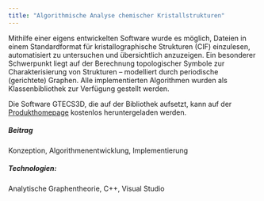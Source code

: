 ```yaml
---
title: "Algorithmische Analyse chemischer Kristallstrukturen"
---
```

Mithilfe einer eigens entwickelten Software wurde es möglich, Dateien in einem Standardformat für kristallographische Strukturen (CIF) einzulesen, 
automatisiert zu untersuchen und übersichtlich anzuzeigen. Ein besonderer Schwerpunkt liegt auf der Berechnung topologischer Symbole zur Charakterisierung von 
Strukturen – modelliert durch periodische (gerichtete) Graphen. Alle implementierten Algorithmen wurden als Klassenbibliothek zur Verfügung gestellt werden.

Die Software GTECS3D, die auf der Bibliothek aufsetzt, kann auf der [Produkthomepage](http://www.gtecs.rwth-aachen.de/?page=references) kostenlos heruntergeladen werden.

##### Beitrag
Konzeption, Algorithmenentwicklung, Implementierung

##### Technologien:
Analytische Graphentheorie, C++, Visual Studio
